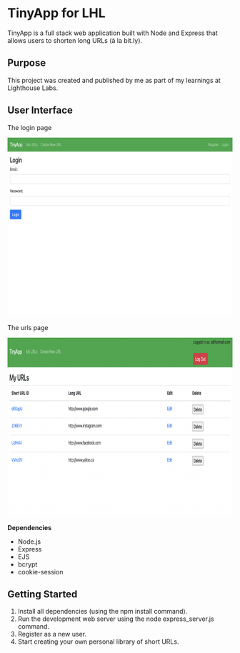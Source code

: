 # TinyApp for LHL

TinyApp is a full stack web application built with Node and Express that allows users to shorten long URLs (à la bit.ly).

## Purpose

This project was created and published by me as part of my learnings at Lighthouse Labs.

## User Interface

<p>The login page</p>

<img src = "docs/login-page.png" width = auto height = 400 >

<br>

<p>The urls page</p>

<img src = "docs/urls-page-large.png" width = auto height = 400 >

**Dependencies**

- Node.js
- Express
- EJS
- bcrypt
- cookie-session

## Getting Started

1. Install all dependencies (using the npm install command).
2. Run the development web server using the node express_server.js command.
3. Register as a new user.
4. Start creating your own personal library of short URLs.
